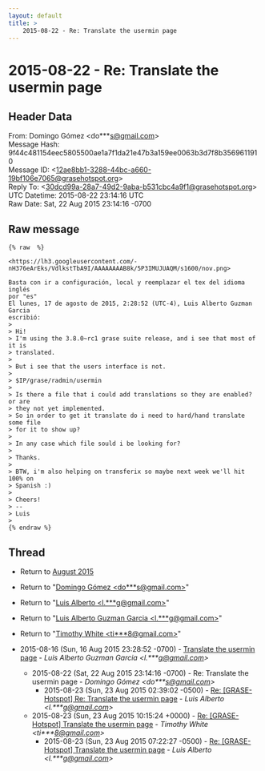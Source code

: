 ```yaml
---
layout: default
title: >
    2015-08-22 - Re: Translate the usermin page
---
```


# 2015-08-22 - Re: Translate the usermin page

## Header Data

From: Domingo Gómez \<do***s@gmail.com\><br>
Message Hash: 9f44c481154eec5805500ae1a7f1da21e47b3a159ee0063b3d7f8b3569611910<br>
Message ID: \<12ae8bb1-3288-44bc-a660-19bf106e7065@grasehotspot.org\><br>
Reply To: \<30dcd99a-28a7-49d2-9aba-b531cbc4a9f1@grasehotspot.org\><br>
UTC Datetime: 2015-08-22 23:14:16 UTC<br>
Raw Date: Sat, 22 Aug 2015 23:14:16 -0700<br>

## Raw message

```
{% raw  %}

<https://lh3.googleusercontent.com/-nH376eArEks/VdlkstTbA9I/AAAAAAAAB8k/5P3IMUJUAQM/s1600/nov.png>

Basta con ir a configuración, local y reemplazar el tex del idioma inglés 
por "es"
El lunes, 17 de agosto de 2015, 2:28:52 (UTC-4), Luis Alberto Guzman Garcia 
escribió:
>
> Hi!
> I'm using the 3.8.0~rc1 grase suite release, and i see that most of it is 
> translated.
>
> But i see that the users interface is not.
>
> $IP/grase/radmin/usermin
>
> Is there a file that i could add translations so they are enabled? or are 
> they not yet implemented.
> So in order to get it translate do i need to hard/hand translate some file 
> for it to show up?
>
> In any case which file sould i be looking for?
>
> Thanks.
>
> BTW, i'm also helping on transferix so maybe next week we'll hit 100% on 
> Spanish :)
>
> Cheers!
> --
> Luis
>
{% endraw %}
```

## Thread

+ Return to [August 2015](/archive/2015/08)

+ Return to "[Domingo Gómez <do***s<span>@</span>gmail.com>](/authors/do___s_at_gmail_com)"
+ Return to "[Luis Alberto <l.***g<span>@</span>gmail.com>](/authors/l____g_at_gmail_com)"
+ Return to "[Luis Alberto Guzman Garcia <l.***g<span>@</span>gmail.com>](/authors/l____g_at_gmail_com)"
+ Return to "[Timothy White <ti***8<span>@</span>gmail.com>](/authors/ti___8_at_gmail_com)"

+ 2015-08-16 (Sun, 16 Aug 2015 23:28:52 -0700) - [Translate the usermin page](/archive/2015/08/a98749da0ee8beea73aa064d4738643f33bb86ba27331c4fda34c888c29bd596) - _Luis Alberto Guzman Garcia \<l.***g@gmail.com\>_
  + 2015-08-22 (Sat, 22 Aug 2015 23:14:16 -0700) - Re: Translate the usermin page - _Domingo Gómez \<do***s@gmail.com\>_
    + 2015-08-23 (Sun, 23 Aug 2015 02:39:02 -0500) - [Re: [GRASE-Hotspot] Re: Translate the usermin page](/archive/2015/08/6e6dd55a1b1dedaac947491d959dbe8fef0bc79ea5bafd4a5588b2e5ed4c818d) - _Luis Alberto \<l.***g@gmail.com\>_
  + 2015-08-23 (Sun, 23 Aug 2015 10:15:24 +0000) - [Re: [GRASE-Hotspot] Translate the usermin page](/archive/2015/08/6d3d45f6aef375530747a062ff0c1239e1e25b5e0f8f4c453261d75be8558bcf) - _Timothy White \<ti***8@gmail.com\>_
    + 2015-08-23 (Sun, 23 Aug 2015 07:22:27 -0500) - [Re: [GRASE-Hotspot] Translate the usermin page](/archive/2015/08/fa607905611ac2697b453b40b2adaa4dc96098b4ffb629dcac1e4acc58357886) - _Luis Alberto \<l.***g@gmail.com\>_

